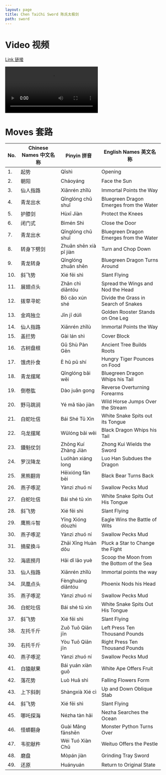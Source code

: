```yaml
---
layout: page
title: Chen TaiChi Sword 陈氏太极剑
path: sword
---
```


# Video 视频

[Link 链接](https://s3-ap-southeast-2.amazonaws.com/video.sergeishutov.com/TaiChi+Sword.mp4)

  <video controls>
    <source src="https://s3-ap-southeast-2.amazonaws.com/video.sergeishutov.com/TaiChi+Sword.mp4" type="video/mp4">
  </video>

# Moves 套路

| No. | Chinese Names 中文名称 | Pinyin 拼音 | English Names 英文名称 |
| --- | ----------------------- | ------------ | ----------------------- |
1. | 起势 | Qǐshì | Opening
2. | 朝阳 | Cháoyáng | Face the Sun
3. | 仙人指路 | Xiānrén zhǐlù | Immortal Points the Way
4. | 青龙出水 | Qīnglóng chū shuǐ | Bluegreen Dragon Emerges from the Water
5. | 护膝剑 | Hùxī Jiàn | Protect the Knees
6. | 闭门式 | Bìmén Shì | Close the Door
7. | 青龙出水 | Qīnglóng chū shuǐ | Bluegreen Dragon Emerges from the Water
8. | 转身下劈剑 | Zhuǎn shēn xià pī jiàn | Turn and Chop Down
9. | 青龙转身 | Qīnglóng zhuǎn shēn | Bluegreen Dragon Turns Around
10. | 斜飞势 | Xié fēi shì | Slant Flying
11. | 展翅点头 | Zhǎn chì diǎntóu | Spread the Wings and Nod the Head
12. | 拨草寻蛇 | Bō cǎo xún shé | Divide the Grass in Search of Snakes
13. | 金鸡独立 | Jīn jī dúlì | Golden Rooster Stands on One Leg
14. | 仙人指路 | Xiānrén zhǐlù | Immortal Points the Way
15. | 盖拦势 | Gài lán shì | Cover Block
16. | 古树盘根 | Gǔ Shù Pàn Gēn | Ancient Tree Builds Roots
17. | 饿虎扑食 | È hǔ pū shí | Hungry Tiger Pounces on Food
18. | 青龙摆尾 | Qīnglóng bǎi wěi | Bluegreen Dragon Whips his Tail
19. | 倒卷肱 | Dào juǎn gong | Reverse Overturning Forearms
20. | 野马跳涧 | Yé mǎ tiào jiàn | Wild Horse Jumps Over the Stream 
21. | 白蛇吐信 | Bái Shé Tǔ Xìn | White Snake Spits out its Tongue
22. | 乌龙摆尾 | Wūlóng bǎi wěi | Black Dragon Whips his Tail
23. | 鍾魁仗剑 | Zhōng Kuí Zhàng Jiàn | Zhong Kui Wields the Sword
24. | 罗汉降龙 | Luóhàn xiáng long | Luo Han Subdues the Dragon
25. | 黑熊翻背 | Hēixióng fān bèi | Black Bear Turns Back
26. | 燕子啄泥 | Yànzi zhuó ní | Swallow Pecks Mud
27. | 白蛇吐信 | Bái shé tǔ xìn | White Snake Spits Out His Tongue
28. | 斜飞势 | Xié fēi shì | Slant Flying
29. | 鹰熊斗智 | Yīng Xióng dòuzhì | Eagle Wins the Battle of Wits
30. | 燕子啄泥 | Yànzi zhuó ní | Swallow Pecks Mud
31. | 摘星换斗 | Zhāi Xīng Huàn dǒu | Pluck a Star to Change the Fight
32. | 海底撈月 | Hǎi dǐ lāo yuè | Scoop the Moon from the Bottom of the Sea
33. | 仙人指路 | Xiānrén zhǐlù | Immortal points the way
34. | 凤凰点头 | Fènghuáng diǎntóu | Phoenix Nods his Head
35. | 燕子啄泥 | Yànzi zhuó ní | Swallow Pecks Mud
36. | 白蛇吐信 | Bái shé tǔ xìn | White Snake Spits Out His Tongue
37. | 斜飞势 | Xié fēi shì | Slant Flying
38. | 左托千斤 | Zuǒ Tuō Qiān jīn | Left Press Ten Thousand Pounds
39. | 右托千斤 | Yòu Tuō Qiān jīn | Right Press Ten Thousand Pounds
40. | 燕子啄泥 | Yànzi zhuó ní | Swallow Pecks Mud
41. | 白猿献果 | Bái yuán xiàn guǒ | White Ape Offers Fruit
42. | 落花势 | Luò Huā shì | Falling Flowers Form
43. | 上下斜刺 | Shàngxià Xié cì | Up and Down Oblique Stab
44. | 斜飞势 | Xié fēi shì | Slant Flying
45. | 哪吒探海 | Nézha tàn hǎi | Nezha Searches the Ocean
46. | 怪蟒翻身 | Guài Mǎng fānshēn | Monster Python Turns Over
47. | 韦驼献杵 | Wéi Tuó Xiàn Chǔ | Weituo Offers the Pestle
48. | 磨盘 | Mòpán jiàn | Grinding Tray Sword
49. | 还原 | Huányuán | Return to Original State
